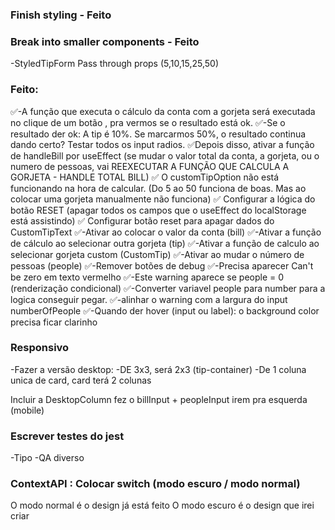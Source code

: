 ### Finish styling - Feito

### Break into smaller components - Feito
-StyledTipForm
    Pass through props (5,10,15,25,50)

### Feito:
✅-A função que executa o cálculo da conta com a gorjeta será executada no clique de um botão , pra vermos se o resultado está ok.
✅-Se o resultado der ok: A tip é 10%. Se marcarmos 50%, o resultado continua dando certo? Testar todos os input radios.
✅Depois disso, ativar a função de handleBill por useEffect (se mudar o valor total da conta, a gorjeta, ou o numero de pessoas, vai REEXECUTAR A FUNÇÃO QUE CALCULA A GORJETA - HANDLE TOTAL BILL)
✅ O customTipOption não está funcionando na hora de calcular. (Do 5 ao 50 funciona de boas. Mas ao colocar uma gorjeta manualmente não funciona)
✅ Configurar a lógica do botão RESET (apagar todos os campos que o useEffect do localStorage está assistindo)
✅ Configurar botão reset para apagar dados do CustomTipText
✅-Ativar ao colocar o valor da conta (bill)
✅-Ativar a função de cálculo ao selecionar outra gorjeta (tip)
✅-Ativar a função de calculo ao selecionar gorjeta custom (CustomTip)
✅-Ativar ao mudar o número de pessoas (people)
✅-Remover botões de debug
✅-Precisa aparecer Can't be zero em texto vermelho
    ✅-Este warning aparece se people = 0 (renderização condicional)
    ✅-Converter variavel people para number para a logica conseguir pegar. 
    ✅-alinhar o warning com a largura do input numberOfPeople
✅-Quando der hover (input ou label): o background color precisa ficar clarinho

### Responsivo
-Fazer a versão desktop:
-DE 3x3, será 2x3 (tip-container)
-De 1 coluna unica de card, card terá 2 colunas

Incluir a DesktopColumn fez o billInput + peopleInput irem pra esquerda (mobile)

### Escrever testes do jest
-Tipo
-QA diverso

### ContextAPI : Colocar switch (modo escuro / modo normal)
O modo normal é o design já está feito
O modo escuro é o design que irei criar